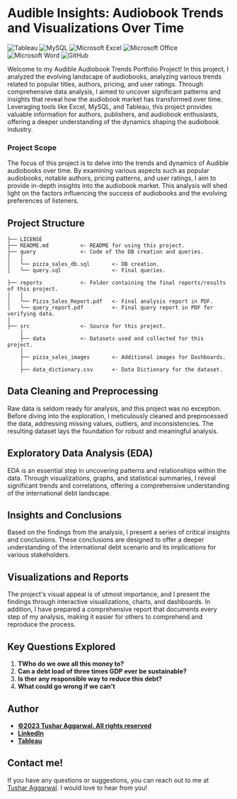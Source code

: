 # Audible Insights: Audiobook Trends and Visualizations Over Time

![Tableau](https://img.shields.io/badge/Tableau-E97627?style=for-the-badge&logo=Tableau&logoColor=white)
![MySQL](https://shields.io/badge/MySQL-lightgrey?logo=mysql&style=plastic&logoColor=white&labelColor=blue)
![Microsoft Excel](https://img.shields.io/badge/Microsoft_Excel-217346?style=for-the-badge&logo=microsoft-excel&logoColor=white)
![Microsoft Office](https://img.shields.io/badge/Microsoft_Office-D83B01?style=for-the-badge&logo=microsoft-office&logoColor=white)
![Microsoft Word](https://img.shields.io/badge/Microsoft_Word-2B579A?style=for-the-badge&logo=microsoft-word&logoColor=white)
![GitHub](https://img.shields.io/badge/github-%23121011.svg?style=for-the-badge&logo=github&logoColor=white)

Welcome to my Audible Audiobook Trends Portfolio Project! In this project, I analyzed the evolving landscape of audiobooks, analyzing various trends related to popular titles, authors, pricing, and user ratings. Through comprehensive data analysis, I aimed to uncover significant patterns and insights that reveal how the audiobook market has transformed over time. Leveraging tools like Excel, MySQL, and Tableau, this project provides valuable information for authors, publishers, and audiobook enthusiasts, offering a deeper understanding of the dynamics shaping the audiobook industry.

### **Project Scope**

The focus of this project is to delve into the trends and dynamics of Audible audiobooks over time. By examining various aspects such as popular audiobooks, notable authors, pricing patterns, and user ratings, I aim to provide in-depth insights into the audiobook market. This analysis will shed light on the factors influencing the success of audiobooks and the evolving preferences of listeners. 


## Project Structure

    ├── LICENSE
    ├── README.md          <- README for using this project.
    ├── query              <- Code of the DB creation and queries.
    │   │
    │   └── pizza_sales_db.sql       <- DB creation.
    │   └── query.sql                <- Final queries.

    ├── reports            <- Folder containing the final reports/results of this project.
    │   │
    │   └── Pizza_Sales_Report.pdf   <- Final analysis report in PDF.
    │   └── query_report.pdf         <- Final query report in PDF for verifying data.
    │   
    ├── src                <- Source for this project.
        │
        ├── data           <- Datasets used and collected for this project.
        │   
        ├── pizza_sales_images       <- Additional images for Dashboards.
        │
        ├── data_dictionary.csv      <- Data Dictionary for the dataset.


## Data Cleaning and Preprocessing

Raw data is seldom ready for analysis, and this project was no exception. Before diving into the exploration, I meticulously cleaned and preprocessed the data, addressing missing values, outliers, and inconsistencies. The resulting dataset lays the foundation for robust and meaningful analysis.

## Exploratory Data Analysis (EDA)

EDA is an essential step in uncovering patterns and relationships within the data. Through visualizations, graphs, and statistical summaries, I reveal significant trends and correlations, offering a comprehensive understanding of the international debt landscape.


## Insights and Conclusions

Based on the findings from the analysis, I present a series of critical insights and conclusions. These conclusions are designed to offer a deeper understanding of the international debt scenario and its implications for various stakeholders.

## Visualizations and Reports

The project's visual appeal is of utmost importance, and I present the findings through interactive visualizations, charts, and dashboards. In addition, I have prepared a comprehensive report that documents every step of my analysis, making it easier for others to comprehend and reproduce the process.


## Key Questions Explored

1. **TWho do we owe all this money to?**
2. **Can a debt load of three times GDP ever be sustainable?**
3. **Is ther any responsible way to reduce this debt?**
4. **What could go wrong if we can't**


## Author
- <ins><b>©2023 Tushar Aggarwal. All rights reserved</b></ins>
- <b>[LinkedIn](https://www.linkedin.com/in/jordanfaoro/)</b>
- <b>[Tableau](https://public.tableau.com/app/profile/jordon.faoro/vizzes)</b> 


## Contact me!
If you have any questions or suggestions, you can reach out to me at [Tushar Aggarwal](mailto:jfaoro15@gmail.com). I would love to hear from you!

